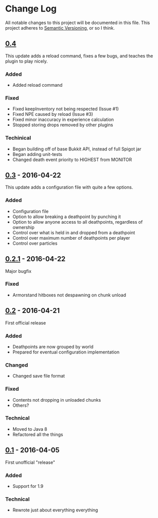 # Change Log
All notable changes to this project will be documented in this file.
This project adheres to [Semantic Versioning](http://semver.org/), or so I think.

## [0.4]
This update adds a reload command, fixes a few bugs, and teaches the plugin to play nicely.
### Added
- Added reload command
### Fixed
- Fixed keepInventory not being respected (Issue #1)
- Fixed NPE caused by reload (Issue #3)
- Fixed minor inaccuracy in experience calculation
- Stopped storing drops removed by other plugins
### Techinical
- Began building off of base Bukkit API, instead of full Spigot jar
- Began adding unit-tests
- Changed death event priority to HIGHEST from MONITOR

## [0.3] - 2016-04-22
This update adds a configuration file with quite a few options.
### Added
- Configuration file
- Option to allow breaking a deathpoint by punching it
- Option to allow anyone access to all deathpoints, regardless of ownership
- Control over what is held in and dropped from a deathpoint
- Control over maximum number of deathpoints per player
- Control over particles

## [0.2.1] - 2016-04-22
Major bugfix
### Fixed
- Armorstand hitboxes not despawning on chunk unload

## [0.2] - 2016-04-21
First official release
### Added
- Deathpoints are now grouped by world
- Prepared for eventual configuration implementation
### Changed
- Changed save file format
### Fixed
- Contents not dropping in unloaded chunks
- Others?
### Technical
- Moved to Java 8
- Refactored all the things

## [0.1] - 2016-04-05
First unofficial "release"
### Added
- Support for 1.9
### Technical
- Rewrote just about everything everything

[0.4]: https://github.com/Roboboy64/SecondChance/compare/0.3...0.4
[0.3]: https://github.com/Roboboy64/SecondChance/compare/0.2.1...0.3
[0.2.1]: https://github.com/Roboboy64/SecondChance/compare/0.2...0.2.1
[0.2]: https://github.com/Roboboy64/SecondChance/compare/0.1...0.2
[0.1]: https://github.com/Roboboy64/SecondChance/compare/833d4eb...0.1
